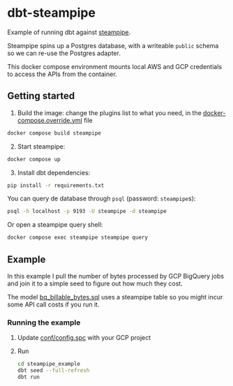 # dbt-steampipe

Example of running dbt against [steampipe](https://steampipe.io/).

Steampipe spins up a Postgres database, with a writeable `public` schema so we can re-use the Postgres adapter.

This docker compose environment mounts local AWS and GCP credentials to access the APIs from the container.

## Getting started

1. Build the image: change the plugins list to what you need, in the [docker-compose.override.yml](./docker-compose.override.yml) file

```sh
docker compose build steampipe
```

2. Start steampipe:

```sh
docker compose up
```

3. Install dbt dependencies:

```sh
pip install -r requirements.txt
```

You can query de database through `psql` (password: `steampipe`s):

```sh
psql -h localhost -p 9193 -U steampipe -d steampipe
```

Or open a steampipe query shell:

```sh
docker compose exec steampipe steampipe query
```

## Example

In this example I pull the number of bytes processed by GCP BigQuery jobs and join it to a simple seed to figure out how much they cost.

The model [bq_billable_bytes.sql](steampipe_example/models/example/bq_billable_bytes.sql) uses a steampipe table so you might incur some API call costs if you run it.

### Running the example

1. Update [conf/config.spc](conf/config.spc) with your GCP project

2. Run

    ```sh
    cd steampipe_example
    dbt seed --full-refresh
    dbt run
    ```
